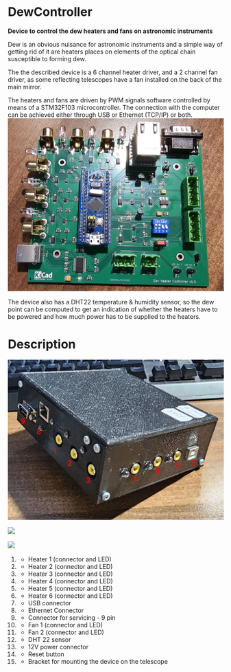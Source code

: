 # DewController
 **Device to control the dew heaters and fans on astronomic instruments**
 
 Dew is an obvious nuisance for astronomic instruments and a simple way of getting rid of it are heaters places on elements of the optical chain susceptible to forming dew.

The the described device is a 6 channel heater driver, and a 2 channel fan driver, as some reflecting telescopes have a fan installed on the back of the main mirror.

The heaters and fans are driven by PWM signals software controlled by means of a STM32F103 microcontroller. The connection with the computer can be achieved either through USB or Ethernet (TCP/IP) or both.
![](_Photos/20230602_054221.jpg)

The device also has a DHT22 temperature & humidity sensor, so the dew point can be computed to get an indication of whether the heaters have to be powered and how much power has to be supplied to the heaters.

# Description

![](_Photos/20231017_225909-labelled.png)

![](_Photos/20231018_042801-labelled.png)

![](_Photos/20230621_223318-labelled.png)
1.  - Heater 1 (connector and LED)
2.  - Heater 2 (connector and LED)
3.  - Heater 3 (connector and LED)
4.  - Heater 4 (connector and LED)
5.  - Heater 5 (connector and LED)
6.  - Heater 6 (connector and LED)
7.  - USB connector
8.  - Ethernet Connector
9.  - Connector for servicing - 9 pin
10.  - Fan 1 (connector and LED)
11.  - Fan 2 (connector and LED)
12. - DHT 22 sensor
13. - 12V power connector
14. - Reset button
15. - Bracket for mounting the device on the telescope
